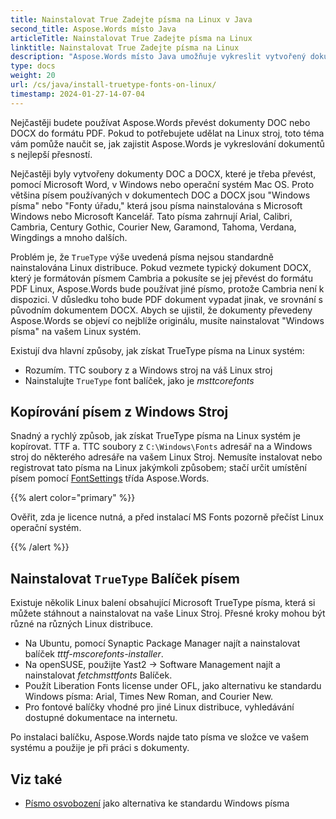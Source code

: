 ```yaml
---
title: Nainstalovat True Zadejte písma na Linux v Java
second_title: Aspose.Words místo Java
articleTitle: Nainstalovat True Zadejte písma na Linux
linktitle: Nainstalovat True Zadejte písma na Linux
description: "Aspose.Words místo Java umožňuje vykreslit vytvořený dokument pomocí Microsoft Word v Linux stroj s nejlepší přesností."
type: docs
weight: 20
url: /cs/java/install-truetype-fonts-on-linux/
timestamp: 2024-01-27-14-07-04
---
```


Nejčastěji budete používat Aspose.Words převést dokumenty DOC nebo DOCX do formátu PDF. Pokud to potřebujete udělat na Linux stroj, toto téma vám pomůže naučit se, jak zajistit Aspose.Words je vykreslování dokumentů s nejlepší přesností.

Nejčastěji byly vytvořeny dokumenty DOC a DOCX, které je třeba převést, pomocí Microsoft Word, v Windows nebo operační systém Mac OS. Proto většina písem používaných v dokumentech DOC a DOCX jsou "Windows písma" nebo "Fonty úřadu," která jsou písma nainstalována s Microsoft Windows nebo Microsoft Kancelář. Tato písma zahrnují Arial, Calibri, Cambria, Century Gothic, Courier New, Garamond, Tahoma, Verdana, Wingdings a mnoho dalších.

Problém je, že `TrueType` výše uvedená písma nejsou standardně nainstalována Linux distribuce. Pokud vezmete typický dokument DOCX, který je formátován písmem Cambria a pokusíte se jej převést do formátu PDF Linux, Aspose.Words bude používat jiné písmo, protože Cambria není k dispozici. V důsledku toho bude PDF dokument vypadat jinak, ve srovnání s původním dokumentem DOCX. Abych se ujistil, že dokumenty převedeny Aspose.Words se objeví co nejblíže originálu, musíte nainstalovat "Windows písma" na vašem Linux systém.

Existují dva hlavní způsoby, jak získat TrueType písma na Linux systém:

- Rozumím. TTC soubory z a Windows stroj na váš Linux stroj
- Nainstalujte `TrueType` font balíček, jako je *msttcorefonts*

## Kopírování písem z Windows Stroj

Snadný a rychlý způsob, jak získat TrueType písma na Linux systém je kopírovat. TTF a. TTC soubory z `C:\Windows\Fonts` adresář na a Windows stroj do některého adresáře na vašem Linux Stroj. Nemusíte instalovat nebo registrovat tato písma na Linux jakýmkoli způsobem; stačí určit umístění písem pomocí [FontSettings](https://reference.aspose.com/words/java/com.aspose.words/fontsettings/) třída Aspose.Words.

{{% alert color="primary" %}}

Ověřit, zda je licence nutná, a před instalací MS Fonts pozorně přečíst Linux operační systém.

{{% /alert %}}

## Nainstalovat `TrueType` Balíček písem

Existuje několik Linux balení obsahující Microsoft TrueType písma, která si můžete stáhnout a nainstalovat na vaše Linux Stroj. Přesné kroky mohou být různé na různých Linux distribuce.

- Na Ubuntu, pomocí Synaptic Package Manager najít a nainstalovat balíček *tttf-mscorefonts-installer*.
- Na openSUSE, použijte Yast2 → Software Management najít a nainstalovat *fetchmsttfonts* Balíček.
- Použít Liberation Fonts license under OFL, jako alternativu ke standardu Windows písma: Arial, Times New Roman, and Courier New.
- Pro fontové balíčky vhodné pro jiné Linux distribuce, vyhledávání dostupné dokumentace na internetu.

Po instalaci balíčku, Aspose.Words najde tato písma ve složce ve vašem systému a použije je při práci s dokumenty.

## Viz také

- [Písmo osvobození](https://github.com/liberationfonts) jako alternativa ke standardu Windows písma
